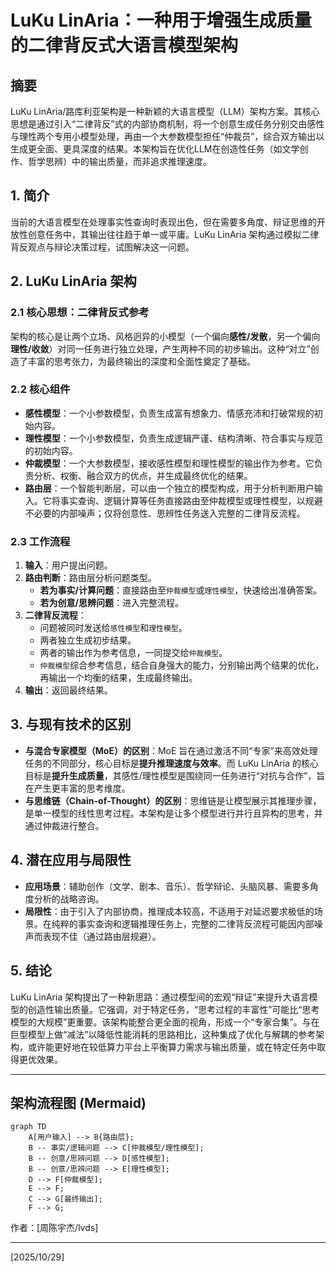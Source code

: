 # LuKu LinAria：一种用于增强生成质量的二律背反式大语言模型架构

## 摘要
LuKu LinAria/路库利亚架构是一种新颖的大语言模型（LLM）架构方案。其核心思想是通过引入“二律背反”式的内部协商机制，将一个创意生成任务分别交由感性与理性两个专用小模型处理，再由一个大参数模型担任“仲裁员”，综合双方输出以生成更全面、更具深度的结果。本架构旨在优化LLM在创造性任务（如文学创作、哲学思辨）中的输出质量，而非追求推理速度。

## 1. 简介
当前的大语言模型在处理事实性查询时表现出色，但在需要多角度、辩证思维的开放性创意任务中，其输出往往趋于单一或平庸。LuKu LinAria 架构通过模拟二律背反观点与辩论决策过程，试图解决这一问题。

## 2. LuKu LinAria 架构

### 2.1 核心思想：二律背反式参考
架构的核心是让两个立场、风格迥异的小模型（一个偏向**感性/发散**，另一个偏向**理性/收敛**）对同一任务进行独立处理，产生两种不同的初步输出。这种“对立”创造了丰富的思考张力，为最终输出的深度和全面性奠定了基础。

### 2.2 核心组件
- **感性模型**：一个小参数模型，负责生成富有想象力、情感充沛和打破常规的初始内容。
- **理性模型**：一个小参数模型，负责生成逻辑严谨、结构清晰、符合事实与规范的初始内容。
- **仲裁模型**：一个大参数模型，接收感性模型和理性模型的输出作为参考。它负责分析、权衡、融合双方的优点，并生成最终优化的结果。
- **路由层**：一个智能判断层，可以由一个独立的模型构成，用于分析判断用户输入。它将事实查询、逻辑计算等任务直接路由至仲裁模型或理性模型，以规避不必要的内部噪声；仅将创意性、思辨性任务送入完整的二律背反流程。

### 2.3 工作流程
1.  **输入**：用户提出问题。
2.  **路由判断**：路由层分析问题类型。
    -   **若为事实/计算问题**：直接路由至`仲裁模型`或`理性模型`，快速给出准确答案。
    -   **若为创意/思辨问题**：进入完整流程。
3.  **二律背反流程**：
    -   问题被同时发送给`感性模型`和`理性模型`。
    -   两者独立生成初步结果。
    -   两者的输出作为参考信息，一同提交给`仲裁模型`。
    -   `仲裁模型`综合参考信息，结合自身强大的能力，分别输出两个结果的优化，再输出一个均衡的结果，生成最终输出。
4.  **输出**：返回最终结果。

## 3. 与现有技术的区别
- **与混合专家模型（MoE）的区别**：MoE 旨在通过激活不同“专家”来高效处理任务的不同部分，核心目标是**提升推理速度与效率**。而 LuKu LinAria 的核心目标是**提升生成质量**，其感性/理性模型是围绕同一任务进行“对抗与合作”，旨在产生更丰富的思考维度。
- **与思维链（Chain-of-Thought）的区别**：思维链是让模型展示其推理步骤，是单一模型的线性思考过程。本架构是让多个模型进行并行且异构的思考，并通过仲裁进行整合。

## 4. 潜在应用与局限性
- **应用场景**：辅助创作（文学、剧本、音乐）、哲学辩论、头脑风暴、需要多角度分析的战略咨询。
- **局限性**：由于引入了内部协商，推理成本较高，不适用于对延迟要求极低的场景。在纯粹的事实查询和逻辑推理任务上，完整的二律背反流程可能因内部噪声而表现不佳（通过路由层规避）。

## 5. 结论
LuKu LinAria 架构提出了一种新思路：通过模型间的宏观“辩证”来提升大语言模型的创造性输出质量。它强调，对于特定任务，“思考过程的丰富性”可能比“思考模型的大规模”更重要。该架构能整合更全面的视角，形成一个“专家合集”。与在巨型模型上做“减法”以降低性能消耗的思路相比，这种集成了优化与解耦的参考架构，或许能更好地在较低算力平台上平衡算力需求与输出质量，或在特定任务中取得更优效果。

---

## 架构流程图 (Mermaid)

```mermaid
graph TD
    A[用户输入] --> B{路由层};
    B -- 事实/逻辑问题 --> C[仲裁模型/理性模型];
    B -- 创意/思辨问题 --> D[感性模型];
    B -- 创意/思辨问题 --> E[理性模型];
    D --> F[仲裁模型];
    E --> F;
    C --> G[最终输出];
    F --> G;
```

作者：[周陈宇杰/lvds]

---

[2025/10/29]

